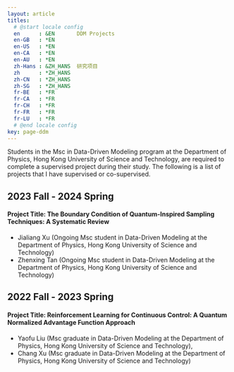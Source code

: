 ```yaml
---
layout: article
titles:
  # @start locale config
  en      : &EN       DDM Projects
  en-GB   : *EN
  en-US   : *EN
  en-CA   : *EN
  en-AU   : *EN
  zh-Hans : &ZH_HANS  研究项目
  zh      : *ZH_HANS
  zh-CN   : *ZH_HANS
  zh-SG   : *ZH_HANS
  fr-BE   : *FR
  fr-CA   : *FR
  fr-CH   : *FR
  fr-FR   : *FR
  fr-LU   : *FR
  # @end locale config
key: page-ddm
---
```


Students in the Msc in Data-Driven Modeling program at the Department of Physics, Hong Kong University of Science and Technology, are required to complete a supervised project during their study. The following is a list of projects that I have supervised or co-supervised.


## 2023 Fall - 2024 Spring
#### Project Title: The Boundary Condition of Quantum-Inspired Sampling Techniques: A Systematic Review
- Jialiang Xu (Ongoing Msc student in Data-Driven Modeling at the Department of Physics, Hong Kong University of Science and Technology)
- Zhenxing Tan (Ongoing Msc student in Data-Driven Modeling at the Department of Physics, Hong Kong University of Science and Technology)


## 2022 Fall - 2023 Spring
#### Project Title: Reinforcement Learning for Continuous Control: A Quantum Normalized Advantage Function Approach
- Yaofu Liu (Msc graduate in Data-Driven Modeling at the Department of Physics, Hong Kong University of Science and Technology), 
- Chang Xu (Msc graduate in Data-Driven Modeling at the Department of Physics, Hong Kong University of Science and Technology)


